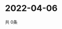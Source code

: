 # 2022-04-06
  共 0条

  <!-- BEGIN -->
  <!-- 最后更新时间Wed Apr 06 2022 23:05:12 GMT+0000 (Coordinated Universal Time) -->
  
  <!-- END -->
  
  